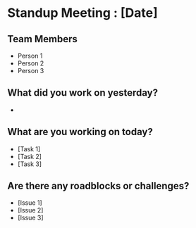 # Standup Meeting : [Date]

## Team Members
* Person 1
* Person 2
* Person 3

## What did you work on yesterday?
* 

## What are you working on today?
- [Task 1]
- [Task 2]
- [Task 3]

## Are there any roadblocks or challenges?
- [Issue 1]
- [Issue 2]
- [Issue 3]
